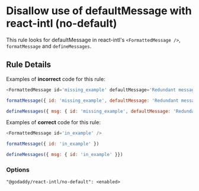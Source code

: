 # Disallow use of defaultMessage with react-intl (no-default)

This rule looks for defaultMessage in react-intl's `<FormattedMessage />`, `formatMessage` and `defineMessages`.

## Rule Details

Examples of **incorrect** code for this rule:

```js
<FormattedMessage id='missing_example' defaultMessage='Redundant message text' />
```

```js
formatMessage({ id: 'missing_example', defaultMessage: 'Redundant message text' })
```

```js
defineMessages({ msg: { id: 'missing_example', defaultMessage: 'Redundant message text' }})
```

Examples of **correct** code for this rule:

```js
<FormattedMessage id='in_example' />
```

```js
formatMessage({ id: 'in_example' })
```

```js
defineMessages({ msg: { id: 'in_example' }})
```

### Options

```
"@godaddy/react-intl/no-default": <enabled>
```
